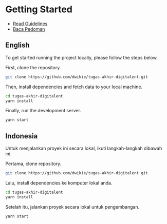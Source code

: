 # Getting Started

  * [Read Guidelines](#english)
  * [Baca Pedoman](#indonesia)
  
## English

To get started running the project locally, please follow the steps below.

First, clone the repository.

```bash
git clone https://github.com/dwikie/tugas-akhir-digitalent.git
```

Then, install dependencies and fetch data to your local machine.

```bash
cd tugas-akhir-digitalent
yarn install
```

Finally, run the development server.
```bash
yarn start
```

## Indonesia

Untuk menjalankan proyek ini secara lokal, ikuti langkah-langkah dibawah ini.

Pertama, clone repository.

```bash
git clone https://github.com/dwikie/tugas-akhir-digitalent.git
```

Lalu, install dependencies ke komputer lokal anda.

```bash
cd tugas-akhir-digitalent
yarn install
```

Setelah itu, jalankan proyek secara lokal untuk pengembangan.
```bash
yarn start
```
